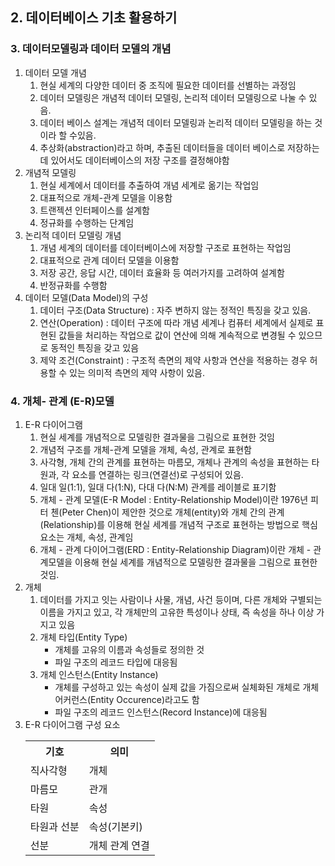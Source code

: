 ## 2. 데이터베이스 기초 활용하기 
### 3. 데이터모델링과 데이터 모델의 개념
1. 데이터 모델 개념
   1. 현실 세계의 다양한 데이터 중 조직에 필요한 데이터를 선별하는 과정임
   2. 데이터 모델링은 개념적 데이터 모델링, 논리적 데이터 모델링으로 나눌 수 있음.
   3. 데이터 베이스 설계는 개념적 데이터 모델링과 논리적 데이터 모델링을 하는 것이라 할 수있음.
   4. 추상화(abstraction)라고 하며, 추출된 데이터들을 데이터 베이스로 저장하는데 있어서도 데이터베이스의 저장 구조를 결정해야함
2. 개념적 모델링
   1. 현실 세계에서 데이터를 추출하여 개념 세계로 옮기는 작업임
   2. 대표적으로 개체-관계 모델을 이용함
   3. 트랜젝션 인터페이스를 설계함
   4. 정규화를 수행하는 단계임
3. 논리적 데이터 모델링 개념
   1. 개념 세계의 데이터를 데이터베이스에 저장할 구조로 표현하는 작업임
   2. 대표적으로 관계 데이터 모델을 이용함
   3. 저장 공간, 응답 시간, 데이터 효율화 등 여러가지를 고려하여 설계함
   4. 반정규화를 수행함
4. 데이터 모델(Data Model)의 구성
   1. 데이터 구조(Data Structure) : 자주 변하지 않는 정적인 특징을 갖고 있음.
   2. 연산(Operation) : 데이터 구조에 따라 개념 세계나 컴퓨터 세계에서 실제로 표현된 값들을 처리하는 작업으로 값이 연산에 의해 계속적으로 변경될 수 있으므로 동적인 특징을 갖고 있음
   3. 제약 조건(Constraint) : 구조적 측면의 제약 사항과 연산을 적용하는 경우 허용할 수 있는 의미적 측면의 제약 사항이 있음.
### 4. 개체- 관계 (E-R)모델
1. E-R 다이어그램
   1. 현실 세계를 개념적으로 모델링한 결과물을 그림으로 표현한 것임
   2. 개념적 구조를 개체-관계 모델을 개체, 속성, 관계로 표현함
   3. 사각형, 개체 간의 관계를 표현하는 마름모, 개체나 관계의 속성을 표현하는 타원과, 각 요소를 연결하는 링크(연결선)로 구성되어 있음.
   4. 일대 일(1:1), 일대 다(1:N), 다대 다(N:M) 관계를 레이블로 표기함
   5. 개체 - 관계 모델(E-R Model : Entity-Relationship Model)이란 1976년 피터 첸(Peter Chen)이 제안한 것으로 개체(entity)와 개체 간의 관계(Relationship)를 이용해 현실 세계를 개념적 구조로 표현하는 방법으로 핵심 요소는 개체, 속성, 관계임
   6. 개체 - 관계 다이어그램(ERD : Entity-Relationship Diagram)이란 개체 - 관계모델을 이용해 현실 세계를 개념적으로 모델링한 결과물을 그림으로 표현한 것임.
2. 개체
   1. 데이터를 가지고 잇는 사람이나 사물, 개념, 사건 등이며, 다른 개체와 구별되는 이름을 가지고 있고, 각 개체만의 고유한 특성이나 상태, 즉 속성을 하나 이상 가지고 있음
   2. 개체 타입(Entity Type)
      - 개체를 고유의 이름과 속성들로 정의한 것
      - 파일 구조의 레코드 타입에 대응됨
   3. 개체 인스턴스(Entity Instance)
      - 개체를 구성하고 있는 속성이 실제 값을 가짐으로써 실체화된 개체로 개체 어커런스(Entity Occurence)라고도 함
      - 파일 구조의 레코드 인스턴스(Record Instance)에 대응됨
3. E-R 다이어그램 구성 요소
    <table>
        <tr>
            <th>기호</th>
            <th>의미</th>
        </tr>
        <tr>
            <td>직사각형</td>
            <td>개체</td>
        </tr>
        <tr>
            <td>마름모</td>
            <td>관개</td>
        </tr>
        <tr>
            <td>타원</td>
            <td>속성</td>
        </tr>
        <tr>
            <td>타원과 선분</td>
            <td>속성(기본키)</td>
        </tr>
        <tr>
            <td>선분</td>
            <td>개체 관계 연결</td>
        </tr>
    </table>